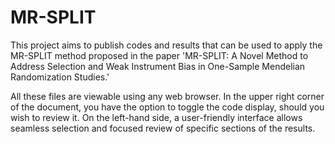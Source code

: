 # MR-SPLIT
This project aims to publish codes and results that can be used to apply the MR-SPLIT method proposed in the paper 'MR-SPLIT: A Novel Method to Address Selection and Weak Instrument Bias in One-Sample Mendelian Randomization Studies.' 

All these files are viewable using any web browser. In the upper right corner of the document, you have the option to toggle the code display, should you wish to review it. On the left-hand side, a user-friendly interface allows seamless selection and focused review of specific sections of the results.
